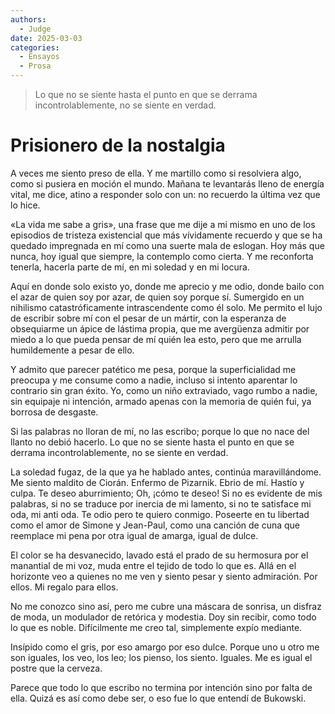 ```yaml
---
authors:
  - Judge
date: 2025-03-03
categories:
  - Ensayos
  - Prosa
---
```

> Lo que no se siente hasta el punto en que se derrama incontrolablemente, no se siente en verdad.

<!-- more -->

# Prisionero de la nostalgia

A veces me siento preso de ella. 
Y me martillo como si resolviera algo, como si pusiera en moción el mundo.
Mañana te levantarás lleno de energía vital, me dice,
atino a responder solo con un: no recuerdo la última vez que lo hice.

«La vida me sabe a gris», una frase que me dije a mi mismo en uno de los episodios de tristeza existencial que más vívidamente recuerdo y que se ha quedado impregnada en mí como una suerte mala de eslogan. 
Hoy más que nunca, hoy igual que siempre, la contemplo como cierta. Y me reconforta tenerla, hacerla parte de mí, en mi soledad y en mi locura.

Aquí en donde solo existo yo, donde me aprecio y me odio, donde bailo con el azar de quien soy por azar, de quien soy porque sí. Sumergido en un nihilismo catastróficamente intrascendente como él solo. Me permito el lujo de escribir sobre mí con el pesar de un mártir, con la esperanza de obsequiarme un ápice de lástima propia, que me avergüenza admitir por miedo a lo que pueda pensar de mí quién lea esto, pero que me arrulla humildemente a pesar de ello.

Y admito que parecer patético me pesa, porque la superficialidad me preocupa y me consume como a nadie, incluso si intento aparentar lo contrario sin gran éxito. Yo, como un niño extraviado, vago rumbo a nadie, sin equipaje ni intención, armado apenas con la memoria de quién fui, ya borrosa de desgaste.

Si las palabras no lloran de mí, no las escribo; porque lo que no nace del llanto no debió hacerlo. Lo que no se siente hasta el punto en que se derrama incontrolablemente, no se siente en verdad.

La soledad fugaz, de la que ya he hablado antes, continúa maravillándome. 
Me siento maldito de Ciorán. Enfermo de Pizarnik. Ebrio de mí. Hastío y culpa. 
Te deseo aburrimiento; Oh, ¡cómo te deseo! Si no es evidente de mis palabras, si no se traduce por inercia de mi lamento, si no te satisface mi oda, mi anti oda. 
Te odio pero te quiero conmigo. Poseerte en tu libertad como el amor de Simone y Jean-Paul, como una canción de cuna que reemplace mi pena por otra igual de amarga, igual de dulce.

El color se ha desvanecido, lavado está el prado de su hermosura por el manantial de mi voz, muda entre el tejido de todo lo que es. Allá en el horizonte veo a quienes no me ven y siento pesar y siento admiración. Por ellos. Mi regalo para ellos.

No me conozco sino así, pero me cubre una máscara de sonrisa, un disfraz de moda, un modulador de retórica y modestia. Doy sin recibir, como todo lo que es noble. Difícilmente me creo tal, simplemente expío mediante.

Insípido como el gris, por eso amargo por eso dulce. Porque uno u otro me son iguales, los veo, los leo; los pienso, los siento. Iguales. Me es igual el postre que la cerveza.

Parece que todo lo que escribo no termina por intención sino por falta de ella. Quizá es así como debe ser, o eso fue lo que entendí de Bukowski.